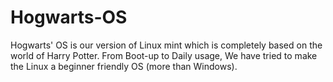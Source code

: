 # Hogwarts-OS
Hogwarts' OS is our version of Linux mint which is completely based on the world of Harry Potter. From Boot-up to Daily usage, We have tried to make the Linux a beginner friendly OS (more than Windows).

